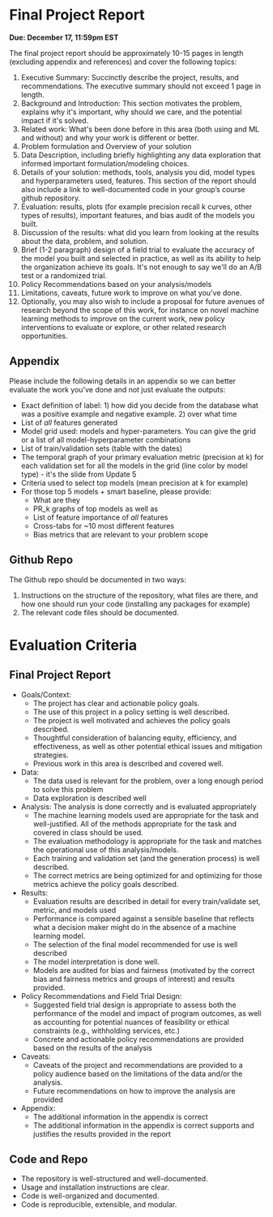 # Final Project Report

**Due: December 17, 11:59pm EST**

The final project report should be approximately 10-15 pages in length (excluding appendix and references) and cover the following topics:

1. Executive Summary: Succinctly describe the project, results, and recommendations. The executive summary should not exceed 1 page in length.
1. Background and Introduction: This section motivates the problem, explains why it's important, why should we care, and the potential impact if it's solved.
1. Related work: What's been done before in this area (both using and ML and without) and why your work is different or better.
1. Problem formulation and Overview of your solution
1. Data Description, including briefly highlighting any data exploration that informed important formulation/modeling choices.
1. Details of your solution: methods, tools, analysis you did, model types and hyperparameters used, features. This section of the report should also include a link to well-documented code in your group’s course github repository.
1. Evaluation: results, plots (for example precision recall k curves, other types of results), important features, and bias audit of the models you built.
1. Discussion of the results: what did you learn from looking at the results about the data, problem, and solution.
1. Brief (1-2 paragraph) design of a field trial to evaluate the accuracy of the model you built and selected in practice, as well as its ability to help the organization achieve its goals. It's not enough to say we'll do an A/B test or a randomized trial.
1. Policy Recommendations based on your analysis/models
1. Limitations, caveats, future work to improve on what you've done.
1. Optionally, you may also wish to include a proposal for future avenues of research beyond the scope of this work, for instance on novel machine learning methods to improve on the current work, new policy interventions to evaluate or explore, or other related research opportunities.

## Appendix
Please include  the following details in an appendix so we can better evaluate the work you've done and not just evaluate the outputs:

- Exact definition of label: 1) how did you decide from the database what was a positive example and negative example. 2) over what time
- List of *all* features generated
- Model grid used: models and hyper-parameters. You can give the grid or a list of all model-hyperparameter combinations
- List of train/validation sets (table with the dates)
- The temporal graph of your primary evaluation metric  (precision at k)  for each validation set for all the models in the grid (line color by model type) - it's the slide from Update 5
- Criteria used to select top models (mean precision at k for example)
- For those top 5 models + smart baseline, please provide:
  - What are they
  - PR_k graphs of top models as well as
  - List of feature importance of *all* features
  - Cross-tabs for ~10 most different features
  - Bias metrics that are relevant to your problem scope

## Github Repo
The Github repo should be documented in two ways:

1. Instructions on the structure of the repository, what files are there, and how one should run your code (installing any packages for example)
1. The relevant code files should be documented.
 

# Evaluation Criteria

## Final Project Report

- Goals/Context:
  - The project has clear and actionable policy goals.
  - The use of this project in a policy setting is well described.
  - The project is well motivated and achieves the policy goals described.
  - Thoughtful consideration of balancing equity, efficiency, and effectiveness, as well as other potential ethical issues and mitigation strategies.
  - Previous work in this area is described and covered well.
- Data:
  - The data used is relevant for the problem, over a long enough period to solve this problem
  - Data exploration is described well
- Analysis: The analysis is done correctly and is evaluated appropriately
  - The machine learning models used are appropriate for the task and well-justified. All of the methods appropriate for the task and covered in class should be used.
  - The evaluation methodology is appropriate for the task and matches the operational use of this analysis/models.
  - Each training and validation set (and the generation process) is well described.
  - The correct metrics are being optimized for and optimizing for those metrics achieve the policy goals described.
- Results:
  - Evaluation results are described in detail for every train/validate set, metric, and models used
  - Performance is compared against a sensible baseline that reflects what a decision maker might do in the absence of a machine learning model.
  - The selection of the final model recommended for use is well described
  - The model interpretation is done well.
  - Models are audited for bias and fairness (motivated by the correct bias and fairness metrics and groups of interest) and results provided.
- Policy Recommendations and Field Trial Design:
  - Suggested field trial design is appropriate to assess both the performance of the model and impact of program outcomes, as well as accounting for potential nuances of feasibility or ethical constraints (e.g., withholding services, etc.)
  - Concrete and actionable policy recommendations are provided based on the results of the analysis
- Caveats:
  - Caveats of the project and recommendations are provided to a policy audience based on the limitations of the data and/or the analysis.
  - Future recommendations on how to improve the analysis are provided
- Appendix:
  - The additional information in the appendix is correct
  - The additional information in the appendix is correct supports and justifies the results provided in the report

## Code and Repo

- The repository is well-structured and well-documented.
- Usage and installation instructions are clear.
- Code is well-organized and documented.
- Code is reproducible, extensible, and modular.
